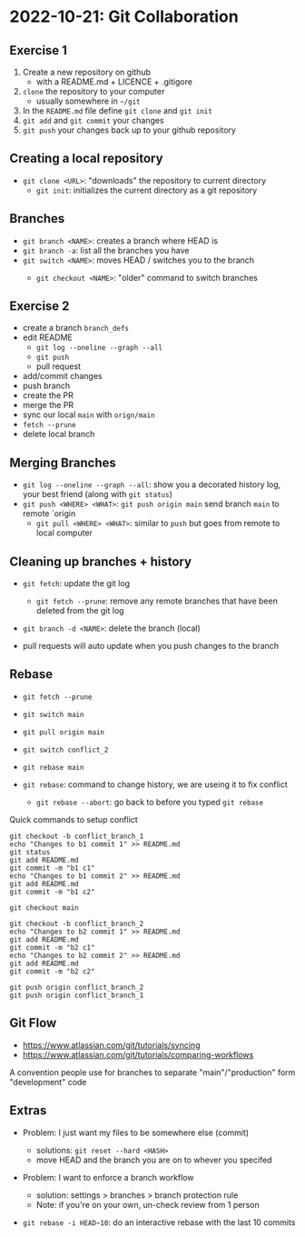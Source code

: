 # 2022-10-21: Git Collaboration

## Exercise 1

1. Create a new repository on github
	- with a README.md + LICENCE + .gitigore
2. `clone` the repository to your computer
	- usually somewhere in `~/git`
3. In the `README.md` file define `git clone` and `git init`
4. `git add` and `git commit` your changes
5. `git push` your changes back up to your github repository

## Creating a local repository

- `git clone <URL>`: "downloads" the repository to current directory
	- `git init`: initializes the current directory as a git repository

## Branches

- `git branch <NAME>`: creates a branch <NAME> where HEAD is
- `git branch -a`: list all the branches you have
- `git switch <NAME>`: moves HEAD / switches you to the branch <NAME>
	- `git checkout <NAME>`: "older" command to switch branches

## Exercise 2

- create a branch `branch_defs`
- edit README
	- `git log --oneline --graph --all`
	- `git push`
	- pull request
- add/commit changes
- push branch
- create the PR
- merge the PR
- sync our local `main` with `orign/main`
- `fetch --prune`
- delete local branch

## Merging Branches

- `git log --oneline --graph --all`: show you a decorated history log, your best friend (along with `git status`)
- `git push <WHERE> <WHAT>`: `git push origin main` send branch `main` to remote `origin
	- `git pull <WHERE> <WHAT>`: similar to `push` but goes from remote to local computer

## Cleaning up branches + history

- `git fetch`: update the git log
	- `git fetch --prune`: remove any remote branches that have been deleted from the git log
- `git branch -d <NAME>`: delete the branch <NAME> (local)

- pull requests will auto update when you push changes to the branch

## Rebase

- `git fetch --prune`
- `git switch main`
- `git pull origin main`
- `git switch conflict_2`
- `git rebase main`

- `git rebase`: command to change history, we are useing it to fix conflict
	- `git rebase --abort`: go back to before you typed `git rebase`

Quick commands to setup conflict

```shell
git checkout -b conflict_branch_1
echo "Changes to b1 commit 1" >> README.md
git status
git add README.md
git commit -m "b1 c1"
echo "Changes to b1 commit 2" >> README.md
git add README.md
git commit -m "b1 c2"

git checkout main

git checkout -b conflict_branch_2
echo "Changes to b2 commit 1" >> README.md
git add README.md
git commit -m "b2 c1"
echo "Changes to b2 commit 2" >> README.md
git add README.md
git commit -m "b2 c2"

git push origin conflict_branch_2
git push origin conflict_branch_1
```

## Git Flow

- https://www.atlassian.com/git/tutorials/syncing
- https://www.atlassian.com/git/tutorials/comparing-workflows

A convention people use for branches to separate "main"/"production" form "development" code

## Extras

- Problem: I just want my files to be somewhere else (commit)
	- solutions: `git reset --hard <HASH>`
	- move HEAD and the branch you are on to whever you specifed <HASH>

- Problem: I want to enforce a branch workflow
	- solution: settings > branches > branch protection rule
	- Note: if you're on your own, un-check review from 1 person

- `git rebase -i HEAD~10`: do an interactive rebase with the last 10 commits
